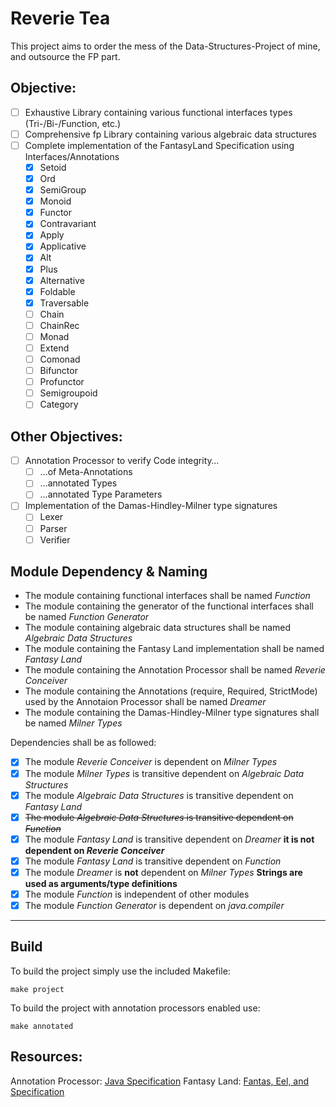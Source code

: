 # Reverie Tea

This project aims to order the mess of the Data-Structures-Project of mine, and outsource the FP part.

## Objective:
- [ ] Exhaustive Library containing various functional interfaces types (Tri-/Bi-/Function, etc.)
- [ ] Comprehensive fp Library containing various algebraic data structures
- [ ] Complete implementation of the FantasyLand Specification using Interfaces/Annotations
  - [x] Setoid
  - [x] Ord
  - [x] SemiGroup
  - [x] Monoid
  - [x] Functor
  - [x] Contravariant
  - [x] Apply
  - [x] Applicative
  - [x] Alt
  - [x] Plus
  - [x] Alternative
  - [x] Foldable
  - [x] Traversable
  - [ ] Chain
  - [ ] ChainRec
  - [ ] Monad
  - [ ] Extend
  - [ ] Comonad
  - [ ] Bifunctor
  - [ ] Profunctor
  - [ ] Semigroupoid
  - [ ] Category

## Other Objectives:
- [ ] Annotation Processor to verify Code integrity…
  - [ ] …of Meta-Annotations
  - [ ] …annotated Types
  - [ ] …annotated Type Parameters
- [ ] Implementation of the Damas-Hindley-Milner type signatures
  - [ ] Lexer
  - [ ] Parser
  - [ ] Verifier

## Module Dependency & Naming
- The module containing functional interfaces shall be named _Function_
- The module containing the generator of the functional interfaces shall be named _Function Generator_
- The module containing algebraic data structures shall be named _Algebraic Data Structures_
- The module containing the Fantasy Land implementation shall be named _Fantasy Land_
- The module containing the Annotation Processor shall be named _Reverie Conceiver_
- The module containing the Annotations (require, Required, StrictMode) used by the Annotaion Processor shall be named _Dreamer_
- The module containing the Damas-Hindley-Milner type signatures shall be named _Milner Types_

Dependencies shall be as followed:
- [x] The module _Reverie Conceiver_ is dependent on _Milner Types_
- [x] The module _Milner Types_ is transitive dependent on _Algebraic Data Structures_
- [x] The module _Algebraic Data Structures_ is transitive dependent on _Fantasy Land_
- [x] ~~The module _Algebraic Data Structures_ is transitive dependent on _Function_~~
- [x] The module _Fantasy Land_ is transitive dependent on _Dreamer_ **it is not dependent on _Reverie Conceiver_**
- [x] The module _Fantasy Land_ is transitive dependent on _Function_
- [x] The module _Dreamer_ is **not** dependent on _Milner Types_ **Strings are used as arguments/type definitions**
- [x] The module _Function_ is independent of other modules
- [x] The module _Function Generator_ is dependent on _java.compiler_

---

## Build
To build the project simply use the included Makefile:
```shell
make project
```
To build the project with annotation processors enabled use:
```shell
make annotated
```

## Resources:
  Annotation Processor: [Java Specification](https://docs.oracle.com/en/java/javase/15/docs/api/java.compiler/javax/lang/model/type/package-summary.html)
  Fantasy Land: [Fantas, Eel, and Specification](http://www.tomharding.me/fantasy-land/ "by Tom Harding")
